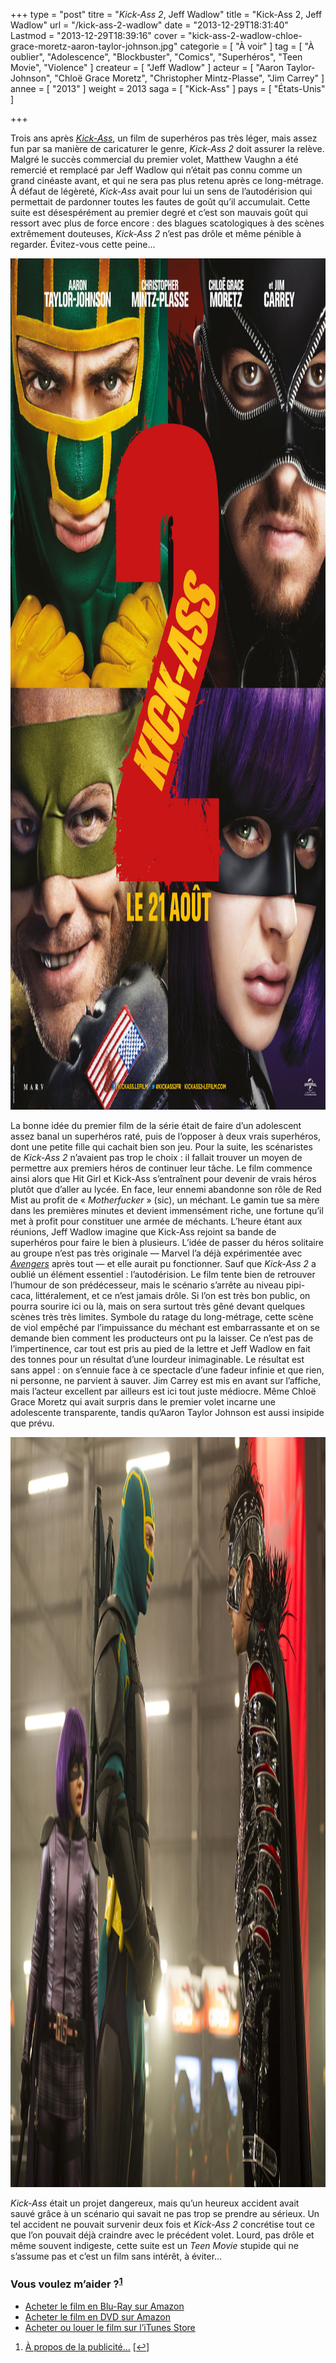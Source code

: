 +++
type = "post"
titre = "<em>Kick-Ass 2</em>, Jeff Wadlow"
title = "Kick-Ass 2, Jeff Wadlow"
url = "/kick-ass-2-wadlow"
date = "2013-12-29T18:31:40"
Lastmod = "2013-12-29T18:39:16"
cover = "kick-ass-2-wadlow-chloe-grace-moretz-aaron-taylor-johnson.jpg"
categorie = [ "À voir" ]
tag = [ "À oublier", "Adolescence", "Blockbuster", "Comics", "Superhéros", "Teen Movie", "Violence" ]
createur = [ "Jeff Wadlow" ]
acteur = [ "Aaron Taylor-Johnson", "Chloë Grace Moretz", "Christopher Mintz-Plasse", "Jim Carrey" ]
annee = [ "2013" ]
weight = 2013
saga = [ "Kick-Ass" ]
pays = [ "États-Unis" ]

+++

<p>Trois ans après <a href="/kick-ass-vaughn/" title="Kick-Ass, Matthew Vaughn"><em>Kick-Ass</em></a>, un film de superhéros pas très léger, mais assez fun par sa manière de caricaturer le genre, <em>Kick-Ass 2</em> doit assurer la relève. Malgré le succès commercial du premier volet, Matthew Vaughn a été remercié et remplacé par Jeff Wadlow qui n’était pas connu comme un grand cinéaste avant, et qui ne sera pas plus retenu après ce long-métrage. À défaut de légèreté, <em>Kick-Ass</em> avait pour lui un sens de l’autodérision qui permettait de pardonner toutes les fautes de goût qu’il accumulait. Cette suite est désespérément au premier degré et c’est son mauvais goût qui ressort avec plus de force encore : des blagues scatologiques à des scènes extrêmement douteuses, <em>Kick-Ass 2</em> n’est pas drôle et même pénible à regarder. Évitez-vous cette peine… </p>
<div style="text-align:center;"><a href="http://www.allocine.fr/film/fichefilm_gen_cfilm=178979.html"><img class="aligncenter" src="kick-ass-2-jeff-wadlow.jpg" alt="Kick ass 2 jeff wadlow" title="kick-ass-2-jeff-wadlow.jpg" width="1000" height="1362" /></a></div>
<p>La bonne idée du premier film de la série était de faire d’un adolescent assez banal un superhéros raté, puis de l’opposer à deux vrais superhéros, dont une petite fille qui cachait bien son jeu. Pour la suite, les scénaristes de <em>Kick-Ass 2</em> n’avaient pas trop le choix : il fallait trouver un moyen de permettre aux premiers héros de continuer leur tâche. Le film commence ainsi alors que Hit Girl et Kick-Ass s’entraînent pour devenir de vrais héros plutôt que d’aller au lycée. En face, leur ennemi abandonne son rôle de Red Mist au profit de « <em>Motherfucker</em> » (sic), un méchant. Le gamin tue sa mère dans les premières minutes et devient immensément riche, une fortune qu’il met à profit pour constituer une armée de méchants. L’heure étant aux réunions, Jeff Wadlow imagine que Kick-Ass rejoint sa bande de superhéros pour faire le bien à plusieurs. L’idée de passer du héros solitaire au groupe n’est pas très originale — Marvel l’a déjà expérimentée avec <a href="/avengers-whedon/" title="Avengers, Joss Whedon"><em>Avengers</em></a> après tout — et elle aurait pu fonctionner. Sauf que <em>Kick-Ass 2</em> a oublié un élément essentiel : l’autodérision. Le film tente bien de retrouver l’humour de son prédécesseur, mais le scénario s’arrête au niveau pipi-caca, littéralement, et ce n’est jamais drôle. Si l’on est très bon public, on pourra sourire ici ou là, mais on sera surtout très gêné devant quelques scènes très très limites. Symbole du ratage du long-métrage, cette scène de viol empêché par l’impuissance du méchant est embarrassante et on se demande bien comment les producteurs ont pu la laisser. Ce n’est pas de l’impertinence, car tout est pris au pied de la lettre et Jeff Wadlow en fait des tonnes pour un résultat d’une lourdeur inimaginable. Le résultat est sans appel : on s’ennuie face à ce spectacle d’une fadeur infinie et que rien, ni personne, ne parvient à sauver. Jim Carrey est mis en avant sur l’affiche, mais l’acteur excellent par ailleurs est ici tout juste médiocre. Même Chloë Grace Moretz qui avait surpris dans le premier volet incarne une adolescente transparente, tandis qu’Aaron Taylor Johnson est aussi insipide que prévu. </p>
<div style="text-align:center;"><img class="aligncenter" src="kick-ass-2-chloe-grace-moretz-aaron-taylor-johnson-christopher-mintz-plasse-jeff-wadlow.jpg" alt="Kick ass 2 chloe grace moretz aaron taylor johnson christopher mintz plasse jeff wadlow" title="kick-ass-2-chloe-grace-moretz-aaron-taylor-johnson-christopher-mintz-plasse-jeff-wadlow.jpg" width="1800" height="1200" /></div>
<p><em>Kick-Ass</em> était un projet dangereux, mais qu’un heureux accident avait sauvé grâce à un scénario qui savait ne pas trop se prendre au sérieux. Un tel accident ne pouvait survenir deux fois et <em>Kick-Ass 2</em> concrétise tout ce que l’on pouvait déjà craindre avec le précédent volet. Lourd, pas drôle et même souvent indigeste, cette suite est un <em>Teen Movie</em> stupide qui ne s’assume pas et c’est un film sans intérêt, à éviter…</p>
<div class="amazon">
<h3>Vous voulez m&rsquo;aider ?<sup><a href="#footnote_0_10802" id="identifier_0_10802" class="footnote-link footnote-identifier-link" title="&Agrave; propos de la publicit&eacute;&hellip;">1</a></sup></h3>
<ul>
<li><a href="http://www.amazon.fr/gp/product/B00EDGDCKW/ref=as_li_ss_tl?ie=UTF8&tag=leblogdenic07-21&linkCode=as2&camp=1642&creative=19458&creativeASIN=B00EDGDCKW">Acheter le film en Blu-Ray sur Amazon</a></li>
<li><a href="http://www.amazon.fr/gp/product/B00EDGDA2M/ref=as_li_ss_tl?ie=UTF8&tag=leblogdenic07-21&linkCode=as2&camp=1642&creative=19458&creativeASIN=B00EDGDA2M">Acheter le film en DVD sur Amazon</a></li>
<li><a href="https://itunes.apple.com/fr/movie/kick-ass-2/id734810030?l=en">Acheter ou louer le film sur l&rsquo;iTunes Store</a></li>
</ul>
</div>
<ol class="footnotes"><li id="footnote_0_10802" class="footnote"><a href="/soutien/">À propos de la publicité…</a> [<a href="#identifier_0_10802" class="footnote-link footnote-back-link">&#8617;</a>]</li></ol>
